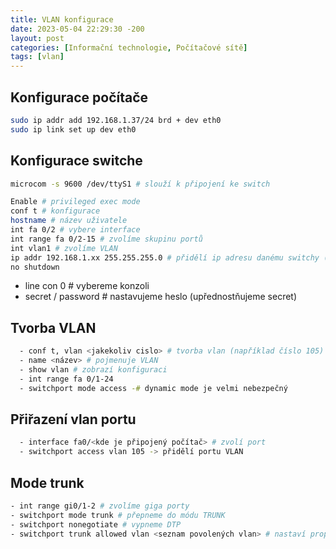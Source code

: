 ```yaml
---
title: VLAN konfigurace
date: 2023-05-04 22:29:30 -200
layout: post
categories: [Informační technologie, Počítačové sítě]
tags: [vlan]
---
```


## Konfigurace počítače

```bash
sudo ip addr add 192.168.1.37/24 brd + dev eth0
sudo ip link set up dev eth0
```

## Konfigurace switche

```bash
microcom -s 9600 /dev/ttyS1 # slouží k připojení ke switch

Enable # privileged exec mode
conf t # konfigurace
hostname # název uživatele
int fa 0/2 # vybere interface
int range fa 0/2-15 # zvolíme skupinu portů
int vlan1 # zvolíme VLAN
ip addr 192.168.1.xx 255.255.255.0 # přidělí ip adresu danému switchy (+32 od stolu u posledního byte)
no shutdown
```

- line con 0 # vybereme konzoli
- secret / password # nastavujeme heslo (upřednostňujeme secret)

## Tvorba VLAN

```bash
  - conf t, vlan <jakekoliv cislo> # tvorba vlan (například číslo 105)
  - name <název> # pojmenuje VLAN
  - show vlan # zobrazí konfiguraci
  - int range fa 0/1-24
  - switchport mode access -# dynamic mode je velmi nebezpečný
```

## Přiřazení vlan portu

```bash
  - interface fa0/<kde je připojený počítač> # zvolí port
  - switchport access vlan 105 -> přidělí portu VLAN
```

## Mode trunk

```bash
- int range gi0/1-2 # zvolíme giga porty
- switchport mode trunk # přepneme do módu TRUNK
- switchport nonegotiate # vypneme DTP
- switchport trunk allowed vlan <seznam povolených vlan> # nastaví propouštění jen určitých VLAN
```
